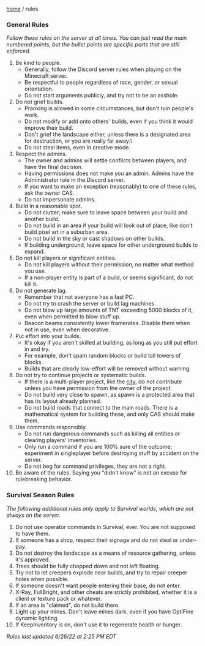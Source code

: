 [home](/) / rules



### General Rules

*Follow these rules on the server at all times. You can just read the main numbered points, but the bullet points are specific parts that are still enforced.*

1. Be kind to people. 
    - Generally, follow the Discord server rules when playing on the Minecraft server.
    - Be respectful to people regardless of race, gender, or sexual orientation.
    - Do not start arguments publicly, and try not to be an asshole.
2. Do not grief builds.
    - Pranking is allowed in some circumstances, but don't ruin people's work.
    - Do not modify or add onto others' builds, even if you think it would improve their build.
    - Don't grief the landscape either, unless there is a designated area for destruction, or you are really far away.\
    - Do not steal items, even in creative mode.
3. Respect the admins.
    - The owner and admins will settle conflicts between players, and have the final decision.
    - Having permissions does not make you an admin. Admins have the Administrator role in the Discord server.
    - If you want to make an exception (reasonably) to one of these rules, ask the owner CAS.
    - Do not impersonate admins.
4. Build in a reasonable spot.
    - Do not clutter; make sure to leave space between your build and another build.
    - Do not build in an area if your build will look out of place, like don't build pixel art in a suburban area.
    - Do not build in the sky or cast shadows on other builds.
    - If building underground, leave space for other underground builds to expand.
5. Do not kill players or significant entities.
    - Do not kill players without their permission, no matter what method you use.
    - If a non-player entity is part of a build, or seems significant, do not kill it.
6. Do not generate lag.
    - Remember that not everyone has a fast PC.
    - Do not try to crash the server or build lag machines.
    - Do not blow up large amounts of TNT exceeding 5000 blocks of it, even when permitted to blow stuff up.
    - Beacon beams consistently lower framerates. Disable them when not in use, even when decorative.
7. Put effort into your builds.
    - It's okay if you aren't skilled at building, as long as you still put effort in and try.
    - For example, don't spam random blocks or build tall towers of blocks.
    - Builds that are clearly low-effort will be removed without warning.
8. Do not try to continue projects or systematic builds.
    - If there is a multi-player project, like the [city](/builds/arc45city.md), do not contribute unless you have permission from the owner of the project.
    - Do not build very close to spawn, as spawn is a protected area that has its layout already planned.
    - Do not build roads that connect to the main roads. There is a mathematical system for building these, and only CAS should make them.
9. Use commands responsibly.
    - Do not run dangerous commands such as killing all entities or clearing players' inventories.
    - Only run a command if you are 100% sure of the outcome; experiment in singleplayer before destroying stuff by accident on the server.
    - Do not beg for command privileges, they are not a right.
10. Be aware of the rules. Saying you "didn't know" is not an excuse for rulebreaking behavior.

### Survival Season Rules

*The following additional rules only apply to Survival worlds, which are not always on the server.*

1. Do not use operator commands in Survival, ever. You are not supposed to have them.
2. If someone has a shop, respect their signage and do not steal or under-pay.
3. Do not destroy the landscape as a means of resource gathering, unless it's approved.
4. Trees should be fully chopped down and not left floating.
5. Try not to let creepers explode near builds, and try to repair creeper holes when possible.
6. If someone doesn't want people entering their base, do not enter.
7. X-Ray, FullBright, and other cheats are strictly prohibited, whether it is a client or texture pack or whatever.
8. If an area is "claimed", do not build there.
9. Light up your mines. Don't leave mines dark, even if you have OptiFine dynamic lighting.
10. If KeepInventory is on, don't use it to regenerate health or hunger.

*Rules last updated 6/26/22 at 2:25 PM EDT*